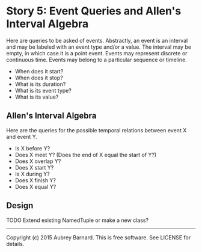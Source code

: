 Story 5: Event Queries and Allen's Interval Algebra
===================================================


Here are queries to be asked of events.  Abstractly, an event is an
interval and may be labeled with an event type and/or a value.  The
interval may be empty, in which case it is a point event.  Events may
represent discrete or continuous time.  Events may belong to a
particular sequence or timeline.

* When does it start?
* When does it stop?
* What is its duration?
* What is its event type?
* What is its value?


Allen's Interval Algebra
------------------------

Here are the queries for the possible temporal relations between event X
and event Y.

* Is X before Y?
* Does X meet Y?  (Does the end of X equal the start of Y?)
* Does X overlap Y?
* Does X start Y?
* Is X during Y?
* Does X finish Y?
* Does X equal Y?


Design
------

TODO Extend existing NamedTuple or make a new class?


-----
Copyright (c) 2015 Aubrey Barnard.  This is free software.  See LICENSE
for details.
